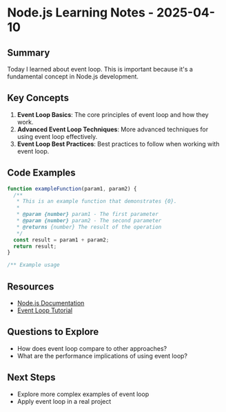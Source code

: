 # Node.js Learning Notes - 2025-04-10

## Summary

Today I learned about event loop. This is important because it's a fundamental concept in Node.js development.

## Key Concepts

1. **Event Loop Basics**: The core principles of event loop and how they work.
2. **Advanced Event Loop Techniques**: More advanced techniques for using event loop effectively.
3. **Event Loop Best Practices**: Best practices to follow when working with event loop.

## Code Examples

```javascript
function exampleFunction(param1, param2) {
  /**
   * This is an example function that demonstrates {0}.
   *
   * @param {number} param1 - The first parameter
   * @param {number} param2 - The second parameter
   * @returns {number} The result of the operation
   */
  const result = param1 + param2;
  return result;
}

/** Example usage

```

## Resources

- [Node.js Documentation](https://example.com/node.js-docs)
- [Event Loop Tutorial](https://example.com/node.js/event-loop)

## Questions to Explore

- How does event loop compare to other approaches?
- What are the performance implications of using event loop?

## Next Steps

- Explore more complex examples of event loop
- Apply event loop in a real project
